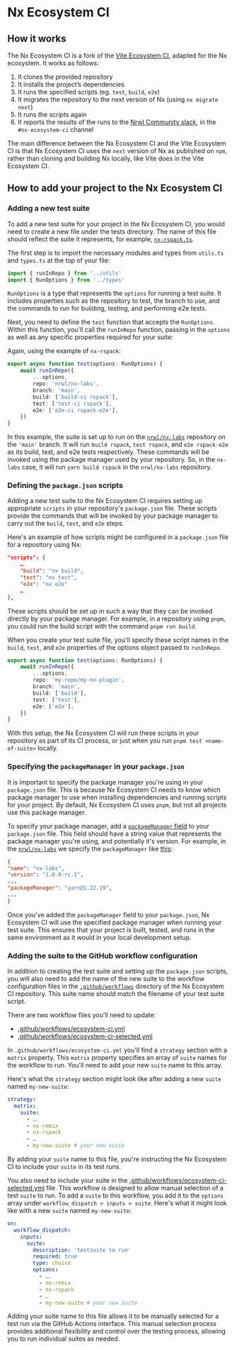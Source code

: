 # Nx Ecosystem CI

## How it works

The Nx Ecosystem CI is a fork of the [Vite Ecosystem CI](https://github.com/vitejs/vite-ecosystem-ci), adapted for the Nx ecosystem. It works as follows:

1. It clones the provided repository
2. It installs the project’s dependencies
3. It runs the specified scripts (eg. `test`, `build`, `e2e`)
4. It migrates the repository to the next version of Nx (using `nx migrate next`)
5. It runs the scripts again
6. It reports the results of the runs to the [Nrwl Community slack](https://join.slack.com/t/nrwlcommunity/shared_invite/zt-1wbp4do0g-3czhwijFnRzsilGI7eJuag), in the `#nx-ecosystem-ci` channel

The main difference between the Nx Ecosystem CI and the Vite Ecosystem CI is that Nx Ecosystem CI uses the `next` version of Nx as published on `npm`, rather than cloning and building Nx locally, like Vite does in the Vite Ecosystem CI.

## How to add your project to the Nx Ecosystem CI

### Adding a new test suite

To add a new test suite for your project in the Nx Ecosystem CI, you would need to create a new file under the tests directory. The name of this file should reflect the suite it represents, for example, [`nx-rspack.ts`](tests/nx-rspack.ts).

The first step is to import the necessary modules and types from `utils.ts` and `types.ts` at the top of your file:

```ts
import { runInRepo } from '../utils'
import { RunOptions } from '../types'
```

`RunOptions` is a type that represents the `options` for running a test suite. It includes properties such as the repository to test, the branch to use, and the commands to run for building, testing, and performing e2e tests.

Next, you need to define the `test` function that accepts the `RunOptions`. Within this function, you'll call the `runInRepo` function, passing in the `options` as well as any specific properties required for your suite:

Again, using the example of `nx-rspack`:

```ts
export async function test(options: RunOptions) {
	await runInRepo({
		...options,
		repo: 'nrwl/nx-labs',
		branch: 'main',
		build: ['build-ci rspack'],
		test: ['test-ci rspack'],
		e2e: ['e2e-ci rspack-e2e'],
	})
}
```

In this example, the suite is set up to run on the [`nrwl/nx-labs`](https://github.com/nrwl/nx-labs) repository on the `'main'` branch. It will run `build rspack`, `test rspack`, and `e2e rspack-e2e` as its build, test, and e2e tests respectively. These commands will be invoked using the package manager used by your repository. So, in the `nx-labs` case, it will run `yarn build rspack` in the `nrwl/nx-labs` repository.

### Defining the `package.json` scripts

Adding a new test suite to the Nx Ecosystem CI requires setting up appropriate `scripts` in your repository's `package.json` file. These scripts provide the commands that will be invoked by your package manager to carry out the `build`, `test`, and `e2e` steps.

Here's an example of how scripts might be configured in a `package.json` file for a repository using Nx:

```json
"scripts": {
    …
    "build": "nx build",
    "test": "nx test",
    "e2e": "nx e2e"
    …
},
```

These scripts should be set up in such a way that they can be invoked directly by your package manager. For example, in a repository using `pnpm`, you could run the build script with the command `pnpm run build`.

When you create your test suite file, you'll specify these script names in the `build`, `test`, and `e2e` properties of the options object passed to `runInRepo`.

```ts
export async function test(options: RunOptions) {
	await runInRepo({
		...options,
		repo: 'my-repo/my-nx-plugin',
		branch: 'main',
		build: ['build'],
		test: ['test'],
		e2e: ['e2e'],
	})
}
```

With this setup, the Nx Ecosystem CI will run these scripts in your repository as part of its CI process, or just when you run `pnpm test <name-of-suite>` locally.

### Specifying the `packageManager` in your `package.json`

It is important to specify the package manager you're using in your `package.json` file. This is because Nx Ecosystem CI needs to know which package manager to use when installing dependencies and running scripts for your project. By default, Nx Ecosystem CI uses `pnpm`, but not all projects use this package manager.

To specify your package manager, add a [`packageManager` field](https://nodejs.org/api/packages.html#packagemanager) to your `package.json` file. This field should have a string value that represents the package manager you're using, and potentially it's version. For example, in the [`nrwl/nx-labs`](https://github.com/nrwl/nx-labs) we specify the `packageManager` like [this](https://github.com/nrwl/nx-labs/blob/main/package.json#LL25C1-L25C36):

```json
{
"name": "nx-labs",
"version": "1.0.0-rc.1",
...
"packageManager": "yarn@1.22.19",
...
}
```

Once you've added the `packageManager` field to your `package.json`, Nx Ecosystem CI will use the specified package manager when running your test suite. This ensures that your project is built, tested, and runs in the same environment as it would in your local development setup.

### Adding the suite to the GitHub workflow configuration

In addition to creating the test suite and setting up the `package.json` scripts, you will also need to add the name of the new suite to the workflow configuration files in the [`.github/workflows`](.github/workflows) directory of the Nx Ecosystem CI repository. This suite name should match the filename of your test suite script.

There are two workflow files you'll need to update:

- [.github/workflows/ecosystem-ci.yml](.github/workflows/ecosystem-ci.yml)
- [.github/workflows/ecosystem-ci-selected.yml](.github/workflows/ecosystem-ci-selected.yml)

In `.github/workflows/ecosystem-ci.yml` you'll find a `strategy` section with a `matrix` property. This `matrix` property specifies an array of `suite` names for the workflow to run. You'll need to add your new `suite` name to this array.

Here's what the `strategy` section might look like after adding a new `suite` named `my-new-suite`:

```yaml
strategy:
  matrix:
    suite:
      - ….
      - nx-remix
      - nx-rspack
      - …
      - my-new-suite # your new suite
```

By adding your `suite` name to this file, you're instructing the Nx Ecosystem CI to include your `suite` in its test runs.

You also need to include your suite in the [.github/workflows/ecosystem-ci-selected.yml](.github/workflows/ecosystem-ci-selected.yml) file. This workflow is designed to allow manual selection of a test `suite` to run. To add a `suite` to this workflow, you add it to the `options` array under `workflow_dispatch > inputs > suite`. Here's what it might look like with a new `suite` named `my-new-suite`:

```yaml
on:
  workflow_dispatch:
    inputs:
      suite:
        description: 'testsuite to run'
        required: true
        type: choice
        options:
          - ….
          - nx-remix
          - nx-rspack
          - …
          - my-new-suite # your new suite
```

Adding your suite name to this file allows it to be manually selected for a test run via the GitHub Actions interface. This manual selection process provides additional flexibility and control over the testing process, allowing you to run individual suites as needed.
